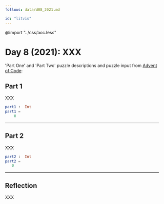 ```yaml
---
follows: data/d08_2021.md

id: "litvis"
---
```


@import "../css/aoc.less"

# Day 8 (2021): XXX

'Part One' and 'Part Two' puzzle descriptions and puzzle input from [Advent of Code](https://adventofcode.com/2021/day/8):

## Part 1

XXX

```elm {l r}
part1 :  Int
part1 =
    0
```

---

## Part 2

XXX

```elm {l r}
part2 :  Int
part2 =
   0
```

---

## Reflection

XXX

